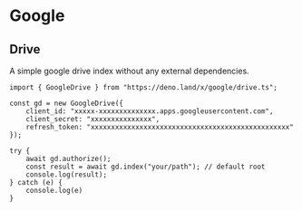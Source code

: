 # Google

## Drive

A simple google drive index without any external dependencies.

```
import { GoogleDrive } from "https://deno.land/x/google/drive.ts";

const gd = new GoogleDrive({
    client_id: "xxxxx-xxxxxxxxxxxxxx.apps.googleusercontent.com",
    client_secret: "xxxxxxxxxxxxxxx",
    refresh_token: "xxxxxxxxxxxxxxxxxxxxxxxxxxxxxxxxxxxxxxxxxxxxxxxxx"
});

try {
    await gd.authorize();
    const result = await gd.index("your/path"); // default root
    console.log(result);
} catch (e) {
    console.log(e)
}
```
